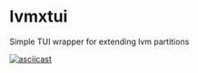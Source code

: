 # lvmxtui
Simple TUI wrapper for extending lvm partitions

[![asciicast](https://asciinema.org/a/dr56YPcNtWKoZ5AXZP4Vl3Jh4.png)](https://asciinema.org/a/dr56YPcNtWKoZ5AXZP4Vl3Jh4)
